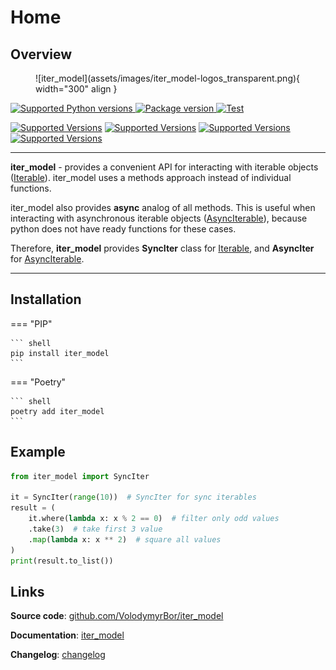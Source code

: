 # Home

## Overview

<figure markdown>
  ![iter_model](assets/images/iter_model-logos_transparent.png){ width="300" align }
</figure>

<a href="https://pypi.org/project/iter_model" target="_blank">
    <img src="https://img.shields.io/pypi/pyversions/iter_model.svg?color=%2334D058" alt="Supported Python versions">
</a>
<a href="https://pypi.org/project/iter_model" target="_blank">
    <img src="https://img.shields.io/pypi/v/iter_model?color=%2334D058&label=pypi%20package" alt="Package version">
</a>
<a href="https://github.com/VolodymyrBor/iter_model/actions?query=workflow%3ATest+event%3Apush+branch%3Amaster" target="_blank">
    <img src="https://github.com/VolodymyrBor/iter_model/workflows/Test/badge.svg?event=push&branch=master" alt="Test">
</a>

[![Supported Versions](https://img.shields.io/badge/coverage-100%25-green)](https://shields.io/)
[![Supported Versions](https://img.shields.io/badge/poetry-✅-grey)](https://shields.io/)
[![Supported Versions](https://img.shields.io/badge/async-✅-grey)](https://shields.io/)
[![Supported Versions](https://img.shields.io/badge/mypy-✅-grey)](https://shields.io/)

---

**iter_model** - provides a convenient API for interacting with iterable objects ([Iterable]).
iter_model uses a methods approach instead of individual functions.

iter_model also provides **async** analog of all methods. 
This is useful when interacting with asynchronous iterable objects ([AsyncIterable]), 
because python does not have ready functions for these cases.

Therefore, **iter_model** provides **SyncIter** class for [Iterable],
and **AsyncIter** for [AsyncIterable].

---

## Installation

=== "PIP"

    ``` shell
    pip install iter_model
    ```

=== "Poetry"

    ``` shell
    poetry add iter_model
    ```

## Example

```python
from iter_model import SyncIter

it = SyncIter(range(10))  # SyncIter for sync iterables
result = (
    it.where(lambda x: x % 2 == 0)  # filter only odd values
    .take(3)  # take first 3 value
    .map(lambda x: x ** 2)  # square all values
)
print(result.to_list())
```

## Links

**Source code**: [github.com/VolodymyrBor/iter_model](https://github.com/VolodymyrBor/iter_model)

**Documentation**: [iter_model](https://volodymyrbor.github.io/iter_model/)

**Changelog**: [changelog](https://volodymyrbor.github.io/iter_model/changelog)

[Iterable]: https://docs.python.org/3/library/typing.html#typing.Iterable
[AsyncIterable]: https://docs.python.org/3/library/typing.html#typing.AsyncIterable

